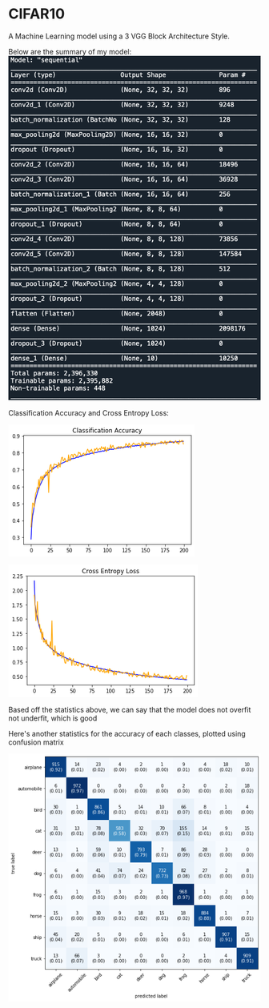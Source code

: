 # CIFAR10

A Machine Learning model using a 3 VGG Block Architecture Style.

Below are the summary of my model:
![alt text](https://github.com/bryansimca20/CIFAR10/blob/master/CIFAR10_Model_Summary.png?raw=true)

Classification Accuracy and Cross Entropy Loss:

![alt text](https://github.com/bryansimca20/CIFAR10/blob/master/Classification_Accuracy.png?raw=true)

![alt text](https://github.com/bryansimca20/CIFAR10/blob/master/Cross_Entropy_Loss.png?raw=true)

Based off the statistics above, we can say that the model does not overfit not underfit, which is good

Here's another statistics for the accuracy of each classes, plotted using confusion matrix

![alt text](https://github.com/bryansimca20/CIFAR10/blob/master/Class_Accuracy_Statistics.png?raw=true)
